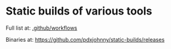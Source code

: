# Static builds of various tools

Full list at: [.github/workflows](.github/workflows)

Binaries at: https://github.com/pdxjohnny/static-builds/releases
